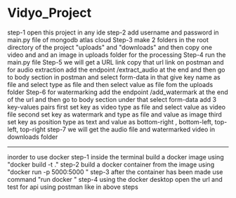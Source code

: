 # Vidyo_Project
step-1 open this project in any ide 
step-2 add username and password in main.py file of mongodb atlas cloud
Step-3 make 2 folders in the root directory of the project "uploads" and "downloads" and then copy one video and and an image in uploads folder for the processing
Step-4 run the main.py file
Step-5 we will get a URL link copy that url link on postman and for audio extraction add the endpoint /extract_audio at the end and then go to body section in postman and select form-data in that give key name as file and select type as file and then select value as file fom the uploads folder
Step-6 for watermarking add the endpoint /add_watermark at the end of the url and then go to body section under that select form-data add 3 key-values pairs
      first set key as video type as file and select value as video file
      second set key as watermark and type as file and value as image 
      third set key as position type as text and value as bottom-right , bottom-left, top-left, top-right
step-7 we will get the audio file and watermarked video in downloads folder

----------------------------------------------------------------------------------------

inorder to use docker 
step-1 inside the terminal build a docker image using "docker build -t <image-name> ."
step-2 build a docker container from the image using "docker run -p 5000:5000 <image-name>"
step-3 after the container has been made use command "run docker <container-name>"
step-4 using the docker desktop open the url and test for api using postman like in above steps
